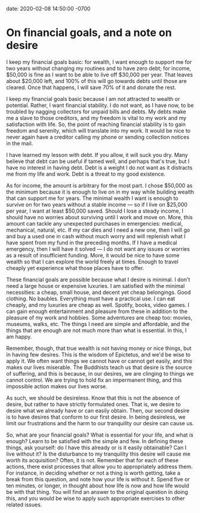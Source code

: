 
date: 2020-02-08 14:50:00 -0700

# On financial goals, and a note on desire

I keep my financial goals basic: for wealth, I want enough to support me for two years without changing my routines and to have zero debt; for income, $50,000 is fine as I want to be able to live off $30,000 per year. That leaves about \$20,000 left, and 100% of this will go towards debts until those are cleared. Once that happens, I will save 70% of it and donate the rest.

I keep my financial goals basic because I am not attracted to wealth or potential. Rather, I want financial stability. I do not want, as I have now, to be troubled by nagging collectors for unpaid bills and debts. My debts make me a slave to those creditors, and my freedom is vital to my work and my satisfaction with life. So, the point of reaching financial stability is to gain freedom and serenity, which will translate into my work. It would be nice to never again have a creditor calling my phone or sending collection notices in the mail.

I have learned my lesson with debt. If you allow, it will suck you dry. Many believe that debt can be useful if tamed well, and perhaps that's true, but I have no interest in having debt. Debt is a weight I do not want as it distracts me from my life and work. Debt is a threat to my good existence.

As for income, the amount is arbitrary for the most part. I chose $50,000 as the minimum because it is enough to live on in my way while building wealth that can support me for years. The minimal wealth I want is enough to survive on for two years without a stable income — so if I live on $25,000 per year, I want at least \$50,000 saved. Should I lose a steady income, I should have no worries about surviving until I work and move on. More, this amount can tackle any unexpected purchases in emergencies: medical, mechanical, natural, etc. If my car dies and I need a new one, then I will go and buy a used one in cash without much worry and will replenish what I have spent from my fund in the preceding months. If I have a medical emergency, then I will have it solved — I do not want any issues or worries as a result of insufficient funding. More, it would be nice to have some wealth so that I can explore the world freely at times. Enough to travel cheaply yet experience what those places have to offer.

These financial goals are possible because what I desire is minimal. I don't need a large house or expensive luxuries. I am satisfied with the minimal necessities: a cheap, small house, and decent yet cheap belongings. Good clothing. No baubles. Everything must have a practical use. I can eat cheaply, and my luxuries are cheap as well. Spotify, books, video games. I can gain enough entertainment and pleasure from these in addition to the pleasure of my work and hobbies. Some adventures are cheap too: movies, museums, walks, etc. The things I need are simple and affordable, and the things that are enough are not much more than what is essential. In this, I am happy.

Remember, though, that true wealth is not having money or nice things, but in having few desires. This is the wisdom of Epictetus, and we'd be wise to apply it. We often want things we cannot have or cannot get easily, and this makes our lives miserable. The Buddhists teach us that desire is the source of suffering, and this is because, in our desires, we are clinging to things we cannot control. We are trying to hold fix an impermanent thing, and this impossible action makes our lives worse.

As such, we should be desireless. Know that this is not the absence of desire, but rather to have strictly formulated ones. That is, we desire to desire what we already have or can easily obtain. Then, our second desire is to have desires that conform to our first desire. In being desireless, we limit our frustrations and the harm to our tranquility our desire can cause us.

So, what are your financial goals? What is essential for your life, and what is enough? Learn to be satisfied with the simple and few. In defining these things, ask yourself: do I have this already or is it easily obtainable? Can I live without it? Is the disturbance to my tranquility this desire will cause me worth its acquisition? Often, it is not. Remember that for each of these actions, there exist processes that allow you to appropriately address them. For instance, in deciding whether or not a thing is worth getting, take a break from this question, and note how your life is without it. Spend five or ten minutes, or longer, in thought about how life is now and how life would be with that thing. You will find an answer to the original question in doing this, and you would be wise to apply such appropriate exercises to other related issues.
